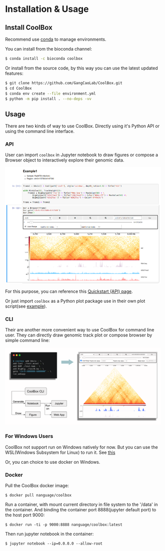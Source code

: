 # Installation & Usage

## Install CoolBox

Recommend use [conda](https://docs.conda.io/en/latest/miniconda.html) to manage environments.

You can install from the bioconda channel:

```bash
$ conda install -c bioconda coolbox
```

Or install from the source code,
by this way you can use the latest updated features:

```bash
$ git clone https://github.com/GangCaoLab/CoolBox.git
$ cd CoolBox
$ conda env create --file environment.yml
$ python -m pip install . --no-deps -vv
```

## Usage

There are two kinds of way to use CoolBox. 
Directly using it's Python API or using the command line interface.

### API

User can import `coolbox` in Jupyter notebook to 
draw figures or compose a Browser object to
interactively explore their genomic data. 

![browser](../images/browser_compose_1.png)

For this purpose, you can reference this
[Quickstart (API) page]().


Or just import `coolbox` as a
Python plot package use in their own plot
script(see [example](https://todo)).


### CLI

Their are another more convenient way
to use CoolBox for command line user.
They can directly draw genomic track plot or
compose browser by simple command line:

![fig_CLI](../images/fig_CLI.png)

### For Windows Users

CoolBox not support run on Windows natively for now.
But you can use the WSL(Windows Subsystem for Linux) to run it.
See [this](https://docs.microsoft.com/en-us/windows/wsl/install-win10)

Or, you can choice to use docker on Windows.

### Docker

Pull the CoolBox docker image:

```
$ docker pull nanguage/coolbox
```

Run a container, with mount current directory in file system to the '/data' in the container.
And binding the container port 8888(jupyter default port) to the host port 9000:

```
$ docker run -ti -p 9000:8888 nanguage/coolbox:latest
```

Then run jupyter notebook in the container:

```
$ jupyter notebook --ip=0.0.0.0 --allow-root
```
